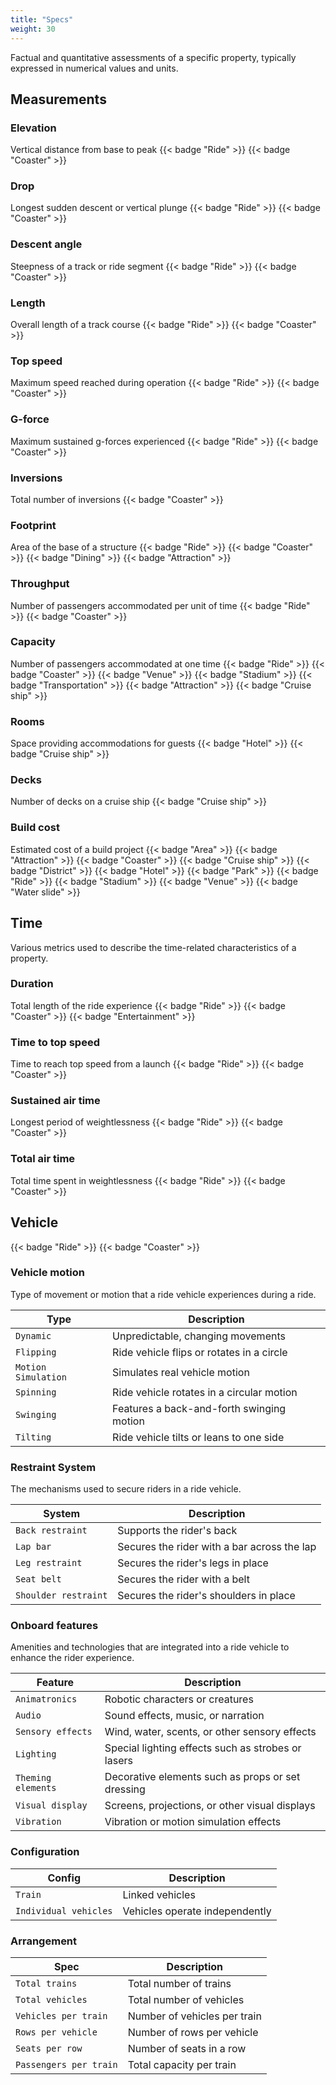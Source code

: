 ```yaml
---
title: "Specs"
weight: 30
---
```


Factual and quantitative assessments of a specific property, typically expressed in numerical values and units.

## Measurements

### Elevation
Vertical distance from base to peak
{{< badge "Ride" >}}
{{< badge "Coaster" >}}

### Drop
Longest sudden descent or vertical plunge
{{< badge "Ride" >}}
{{< badge "Coaster" >}}

### Descent angle
Steepness of a track or ride segment
{{< badge "Ride" >}}
{{< badge "Coaster" >}}

### Length
Overall length of a track course
{{< badge "Ride" >}}
{{< badge "Coaster" >}}

### Top speed
Maximum speed reached during operation
{{< badge "Ride" >}}
{{< badge "Coaster" >}}

### G-force
Maximum sustained g-forces experienced
{{< badge "Ride" >}}
{{< badge "Coaster" >}}

### Inversions
Total number of inversions
{{< badge "Coaster" >}}

### Footprint
Area of the base of a structure
{{< badge "Ride" >}}
{{< badge "Coaster" >}}
{{< badge "Dining" >}}
{{< badge "Attraction" >}}

### Throughput
Number of passengers accommodated per unit of time
{{< badge "Ride" >}}
{{< badge "Coaster" >}}

### Capacity
Number of passengers accommodated at one time
{{< badge "Ride" >}}
{{< badge "Coaster" >}}
{{< badge "Venue" >}}
{{< badge "Stadium" >}}
{{< badge "Transportation" >}}
{{< badge "Attraction" >}}
{{< badge "Cruise ship" >}}

### Rooms
Space providing accommodations for guests
{{< badge "Hotel" >}}
{{< badge "Cruise ship" >}}

### Decks
Number of decks on a cruise ship
{{< badge "Cruise ship" >}}

### Build cost
Estimated cost of a build project
{{< badge "Area" >}}
{{< badge "Attraction" >}}
{{< badge "Coaster" >}}
{{< badge "Cruise ship" >}}
{{< badge "District" >}}
{{< badge "Hotel" >}}
{{< badge "Park" >}}
{{< badge "Ride" >}}
{{< badge "Stadium" >}}
{{< badge "Venue" >}}
{{< badge "Water slide" >}}



## Time

Various metrics used to describe the time-related characteristics of a property.

### Duration
Total length of the ride experience
{{< badge "Ride" >}}
{{< badge "Coaster" >}}
{{< badge "Entertainment" >}}

### Time to top speed
Time to reach top speed from a launch
{{< badge "Ride" >}}
{{< badge "Coaster" >}}

### Sustained air time
Longest period of weightlessness
{{< badge "Ride" >}}
{{< badge "Coaster" >}}

### Total air time
Total time spent in weightlessness
{{< badge "Ride" >}}
{{< badge "Coaster" >}}


## Vehicle

{{< badge "Ride" >}}
{{< badge "Coaster" >}}

### Vehicle motion

Type of movement or motion that a ride vehicle experiences during a ride.

| Type | Description |
| --- | --- |
| `Dynamic` | Unpredictable, changing movements |
| `Flipping` | Ride vehicle flips or rotates in a circle |
| `Motion Simulation` | Simulates real vehicle motion |
| `Spinning` | Ride vehicle rotates in a circular motion |
| `Swinging` | Features a back-and-forth swinging motion |
| `Tilting` | Ride vehicle tilts or leans to one side |

### Restraint System
The mechanisms used to secure riders in a ride vehicle.

| System | Description |
| --- | --- |
| `Back restraint` | Supports the rider's back |
| `Lap bar` | Secures the rider with a bar across the lap |
| `Leg restraint` | Secures the rider's legs in place |
| `Seat belt` | Secures the rider with a belt |
| `Shoulder restraint` | Secures the rider's shoulders in place |

### Onboard features

Amenities and technologies that are integrated into a ride vehicle to enhance the rider experience.

| Feature        | Description |
| --- | --- |
| `Animatronics` | Robotic characters or creatures |
| `Audio` | Sound effects, music, or narration |
| `Sensory effects` | Wind, water, scents, or other sensory effects |
| `Lighting` | Special lighting effects such as strobes or lasers |
| `Theming elements` | Decorative elements such as props or set dressing |
| `Visual display` | Screens, projections, or other visual displays |
| `Vibration` | Vibration or motion simulation effects |

### Configuration

| Config        | Description |
| --- | --- |
| `Train` | Linked vehicles |
| `Individual vehicles` | Vehicles operate independently |

### Arrangement
| Spec        | Description |
| --- | --- |
| `Total trains` | Total number of trains |
| `Total vehicles` | Total number of vehicles |
| `Vehicles per train` | Number of vehicles per train |
| `Rows per vehicle` | Number of rows per vehicle |
| `Seats per row` | Number of seats in a row |
| `Passengers per train` | Total capacity per train |

